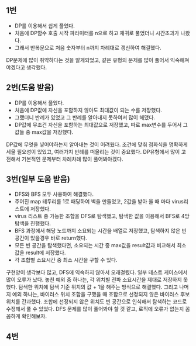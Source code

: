 ## 1번
- DP를 이용해서 쉽게 풀었다.
- 처음에 DP함수 호출 시작 파라미터를 n으로 하고 재귀로 풀었더니 시간초과가 나왔다.
- 그래서 반복문으로 처음 숫자부터 n까지 차례대로 갱신하여 해결했다.

DP문제에 많이 취약하다는 것을 알게되었고, 같은 유형의 문제를 많이 풀어서 익숙해져야겠다고 생각했다.

## 2번(도움 받음)
- DP를 이용해서 풀었다.
- 처음에 DP값에 자신을 포함하지 않아도 최대값이 되는 수를 저장했다.
- 그랬더니 반례가 있었고 그 반례를 알아내지 못하여서 많이 헤맸다.
- DP값에 무조건 자신을 포함하는 최대값으로 저장했고, 따로 max변수를 두어서 그 값들 중 max값을 저장했다.

DP값에 무엇을 넣어야하는지 알아내는 것이 어려웠다.
조건에 맞춰 점화식을 명확하게 세울 필요성이 있었고, 여러가지 반례를 떠올리는 것이 중요했다.
DP유형에서 많이 고전해서 기본적인 문제부터 차례차례 많이 풀어봐야겠다.

## 3번(일부 도움 받음)
- DFS와 BFS 모두 사용하여 해결했다.
- 주어진 map 테두리를 1로 패딩하여 벽을 만들었고, 2값을 받아 올 때 마다 virus리스트에 저장했다.
- virus 리스트 중 가능한 조합을 DFS로 탐색했고, 탐색한 값을 이용해서 BFS로 4방탐색을 진행했다.
- BFS 과정에서 해당 노드까지 소요되는 시간을 배열로 저장했고, 탐색하지 않은 빈 공간이 있을경우 바로 return했다.
- 모든 빈 공간을 탐색했다면, 소요되는 시간 중 max값을 result값과 비교해서 최소값을 result에 저장했다.
- 각 조합별 소요시간 중 최소 시간을 구할 수 있다.

구현양이 생각보다 많고, DFS에 익숙하지 않아서 오래걸렸다.
일부 테스트 케이스에서 많이 오류가 났다.
놓친 예외 중 하나는, 각 위치별 전파 소요시간을 제대로 저장하지 못했다.
탐색한 위치에 탐색 기준 위치의 값 + 1을 해주는 방식으로 해결했다.
그리고 나머지 예외 하나는, 바이러스 위치 조합을 구했을 때 조합으로 선정되지 않은 바이러스 후보 위치를 간과했다.
조합에 선정되지 않은 위치도 빈 공간으로 인식해서 탐색하는 코드로 수정해서 풀 수 있었다.
DFS 문제를 많이 풀어봐야 할 것 같고, 로직에 오류가 없는지 꼼꼼하게 확인해보자.

## 4번
